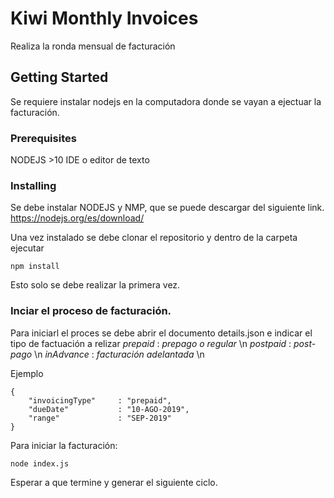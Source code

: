 # Kiwi Monthly Invoices

Realiza la ronda mensual de facturación

## Getting Started

Se requiere instalar nodejs en la computadora donde se vayan a ejectuar la facturación.

### Prerequisites

NODEJS >10
IDE o editor de texto

### Installing

Se debe instalar NODEJS y NMP, que se puede descargar del siguiente link.
https://nodejs.org/es/download/


Una vez instalado se debe clonar el repositorio y dentro de la carpeta ejecutar
```
npm install
```

Esto solo se debe realizar la primera vez.

### Inciar el proceso de facturación.

Para iniciarl el proces se debe abrir el documento details.json e indicar el tipo de factuación a relizar
*prepaid*   : _prepago o regular_ \n
*postpaid*  : _post-pago_ \n
*inAdvance* : _facturación adelantada_ \n

Ejemplo
```
{
    "invoicingType"     : "prepaid",
    "dueDate"           : "10-AGO-2019",
    "range"             : "SEP-2019"
}

```
Para iniciar la facturación:

```
node index.js
```

Esperar a que termine y generar el siguiente ciclo.
